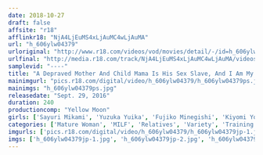 ```yaml
---
date: 2018-10-27
draft: false
affsite: "r18"
afflinkr18: "NjA4LjEuMS4xLjAuMC4wLjAuMA"
url: "h_606ylw04379"
urloriginal: "http://www.r18.com/videos/vod/movies/detail/-/id=h_606ylw04379"
urlfinal: "http://media.r18.com/track/NjA4LjEuMS4xLjAuMC4wLjAuMA/videos/vod/movies/detail/-/id=h_606ylw04379"
samplevid: "----"
title: "A Depraved Mother And Child Mama Is His Sex Slave, And I Am My Mama's Sex Slave"
mainimgurl: "pics.r18.com/digital/video/h_606ylw04379/h_606ylw04379ps.jpg"
mainimgs: "h_606ylw04379ps.jpg"
releasedate: "Sept. 29, 2016"
duration: 240
productioncomp: "Yellow Moon"
girls: ['Sayuri Mikami', 'Yuzuka Yuika', 'Fujiko Minegishi', 'Kiyomi Yoshizawa (Miyuki Tamura)']
categories: ['Mature Woman', 'MILF', 'Relatives', 'Variety', 'Training', 'Over 4 Hours']
imgurls: ['pics.r18.com/digital/video/h_606ylw04379/h_606ylw04379jp-1.jpg', 'pics.r18.com/digital/video/h_606ylw04379/h_606ylw04379jp-2.jpg', 'pics.r18.com/digital/video/h_606ylw04379/h_606ylw04379jp-3.jpg', 'pics.r18.com/digital/video/h_606ylw04379/h_606ylw04379jp-4.jpg', 'pics.r18.com/digital/video/h_606ylw04379/h_606ylw04379jp-5.jpg', 'pics.r18.com/digital/video/h_606ylw04379/h_606ylw04379jp-6.jpg', 'pics.r18.com/digital/video/h_606ylw04379/h_606ylw04379jp-7.jpg', 'pics.r18.com/digital/video/h_606ylw04379/h_606ylw04379jp-8.jpg', 'pics.r18.com/digital/video/h_606ylw04379/h_606ylw04379jp-9.jpg', 'pics.r18.com/digital/video/h_606ylw04379/h_606ylw04379jp-10.jpg', 'pics.r18.com/digital/video/h_606ylw04379/h_606ylw04379jp-11.jpg', 'pics.r18.com/digital/video/h_606ylw04379/h_606ylw04379jp-12.jpg', 'pics.r18.com/digital/video/h_606ylw04379/h_606ylw04379jp-13.jpg', 'pics.r18.com/digital/video/h_606ylw04379/h_606ylw04379jp-14.jpg', 'pics.r18.com/digital/video/h_606ylw04379/h_606ylw04379jp-15.jpg', 'pics.r18.com/digital/video/h_606ylw04379/h_606ylw04379jp-16.jpg', 'pics.r18.com/digital/video/h_606ylw04379/h_606ylw04379jp-17.jpg', 'pics.r18.com/digital/video/h_606ylw04379/h_606ylw04379jp-18.jpg', 'pics.r18.com/digital/video/h_606ylw04379/h_606ylw04379jp-19.jpg', 'pics.r18.com/digital/video/h_606ylw04379/h_606ylw04379jp-20.jpg']
imgs: ['h_606ylw04379jp-1.jpg', 'h_606ylw04379jp-2.jpg', 'h_606ylw04379jp-3.jpg', 'h_606ylw04379jp-4.jpg', 'h_606ylw04379jp-5.jpg', 'h_606ylw04379jp-6.jpg', 'h_606ylw04379jp-7.jpg', 'h_606ylw04379jp-8.jpg', 'h_606ylw04379jp-9.jpg', 'h_606ylw04379jp-10.jpg', 'h_606ylw04379jp-11.jpg', 'h_606ylw04379jp-12.jpg', 'h_606ylw04379jp-13.jpg', 'h_606ylw04379jp-14.jpg', 'h_606ylw04379jp-15.jpg', 'h_606ylw04379jp-16.jpg', 'h_606ylw04379jp-17.jpg', 'h_606ylw04379jp-18.jpg', 'h_606ylw04379jp-19.jpg', 'h_606ylw04379jp-20.jpg']
---
```

